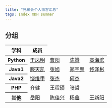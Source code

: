 ```yaml
---
title: "兄弟会个人博客汇总"
tags: Index XDH summer
---
```

## 分组

<table>
    <thead>
    <tr>
        <th>学科</th>
        <th>成员</th>
    </tr>
    </thead>
    <tr>
        <th>Python</th>
        <td><a href="https://caoyang7.gitee.io/">于凤明</a></td>
        <td><a href="https://caoyang7.github.io/">曹阳</a></td>
        <td><a href="https://llzanz.github.io/">陈赞</a></td>
        <td><a href="https://gaohaibin3000.github.io/">高海滨</a></td>
    </tr>
    <tr>
        <th>Java1</th>
        <td><a href="https://ttk1907.gitee.io/">滕天凯</a></td>
        <td><a href="https://nineberg.github.io/">张旭</a></td>
        <td><a href="https://www.zhengyupeng.top/">郑宇鹏</a></td>
        <td><a href="https://tongzebin.github.io/">佟泽彬</a></td>
    </tr>
    <tr>
        <th>Java2</th>
        <td><a href="https://raoweijiapng.github.io/">饶维甲</a></td>
        <td><a href="https://jiesangqaq.github.io/">张杰</a></td>
        <td><a href="https://hejie615.github.io/">何杰</a></td>
    </tr>
    <tr>
        <th>PHP</th>
        <td><a href="https://qijian160.github.io/">齐健</a></td>
        <td><a href="https://wangcs777.github.io//">王程硕</a></td>
        <td><a href="https://1061180002.github.io/">张哲</a></td>
    </tr>
    <tr>
        <th>其他</th>
        <td><a href="http://yuayang.top/">岳阳</a></td>
        <td><a href="https://xjx19970831.github.io/">陈佳兴</a></td>
        <td><a href="https://yangxin19970404.github.io/">杨鑫</a></td> 
        <td><a href="https://wxy20170906.github.io/">王新阳</a></td>
    </tr>
</table>

